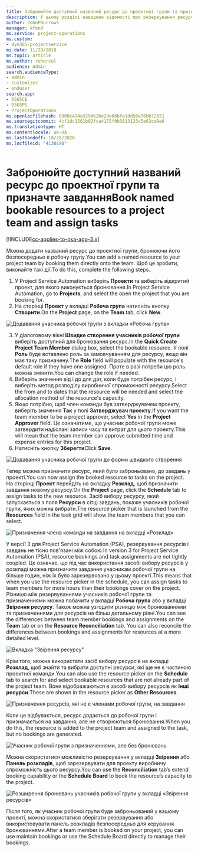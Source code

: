 ```yaml
---
title: Забронюйте доступний названий ресурс до проектної групи та призначте завдання
description: У цьому розділі наведено відомості про резервування ресурсів для робочих груп проекту та призначення їх на завдання.
author: JohnPBurrows
manager: kfend
ms.service: project-operations
ms.custom:
- dyn365-projectservice
ms.date: 11/28/2018
ms.topic: article
ms.author: ruhercul
audience: Admin
search.audienceType:
- admin
- customizer
- enduser
search.app:
- D365CE
- D365PS
- ProjectOperations
ms.openlocfilehash: 0300c494a3294b26e2de6bbfa1dd50a76bb72651
ms.sourcegitcommit: 4cf1dc1561b92fca4175f0b3813133c5e63ce8e6
ms.translationtype: HT
ms.contentlocale: uk-UA
ms.lasthandoff: 10/28/2020
ms.locfileid: "4130198"
---
```

# <a name="book-named-bookable-resources-to-a-project-team-and-assign-tasks"></a><span data-ttu-id="f1bfd-103">Забронюйте доступний названий ресурс до проектної групи та призначте завдання</span><span class="sxs-lookup"><span data-stu-id="f1bfd-103">Book named bookable resources to a project team and assign tasks</span></span> 

[!INCLUDE[cc-applies-to-psa-app-3.x](../includes/cc-applies-to-psa-app-3x.md)]

<span data-ttu-id="f1bfd-104">Можна додати названий ресурс до проектної групи, бронюючи його безпосередньо в робочу групу.</span><span class="sxs-lookup"><span data-stu-id="f1bfd-104">You can  add a named resource to your project team by booking them directly onto the team.</span></span> <span data-ttu-id="f1bfd-105">Щоб це зробити, виконайте такі дії.</span><span class="sxs-lookup"><span data-stu-id="f1bfd-105">To do this, complete the following steps.</span></span>

1. <span data-ttu-id="f1bfd-106">У Project Service Automation виберіть **Проекти** та виберіть відкритий проект, для якого виконується бронювання.</span><span class="sxs-lookup"><span data-stu-id="f1bfd-106">In  Project Service Automation, go to **Projects**, and select the open the project that you are booking for.</span></span>
2. <span data-ttu-id="f1bfd-107">На сторінці **Проект** у вкладці **Робоча група** натисніть кнопку **Створити**.</span><span class="sxs-lookup"><span data-stu-id="f1bfd-107">On the **Project** page, on the **Team** tab, click **New**.</span></span> 

![Додавання учасника робочої групи з вкладки «Робоча група»](media/RM-how-to-1.png)

3. <span data-ttu-id="f1bfd-109">У діалоговому вікні **Швидке створення учасників робочої групи** виберіть доступний для бронювання ресурс.</span><span class="sxs-lookup"><span data-stu-id="f1bfd-109">In the **Quick Create Project Team Member** dialog box, select the bookable resource.</span></span> <span data-ttu-id="f1bfd-110">У полі **Роль** буде вставлено роль за замовчуванням для ресурсу, якщо він має таку призначену.</span><span class="sxs-lookup"><span data-stu-id="f1bfd-110">The **Role** field will populate with the resource's default role if they have one assigned.</span></span> <span data-ttu-id="f1bfd-111">Проте в разі потреби цю роль можна змінити.</span><span class="sxs-lookup"><span data-stu-id="f1bfd-111">You can change the role if needed.</span></span> 
4. <span data-ttu-id="f1bfd-112">Виберіть значення від і до для дат, коли буде потрібен ресурс, і виберіть метод розподілу виробничої спроможності ресурсу.</span><span class="sxs-lookup"><span data-stu-id="f1bfd-112">Select the from and to dates that the resource will be needed and select the allocation method of the resource's capacity.</span></span> 
5. <span data-ttu-id="f1bfd-113">Якщо потрібно, щоб член команди був затверджувачем проекту, виберіть значення **Так** у полі **Затверджувач проекту**.</span><span class="sxs-lookup"><span data-stu-id="f1bfd-113">If you want the team member to be a project approver, select **Yes** in the **Project Approver** field.</span></span> <span data-ttu-id="f1bfd-114">Це означатиме, що учасник робочої групи може затвердити надіслані записи часу та витрат для цього проекту.</span><span class="sxs-lookup"><span data-stu-id="f1bfd-114">This will mean that the team member can approve submitted time and expense entries for this project.</span></span> 
6. <span data-ttu-id="f1bfd-115">Натисніть кнопку **Зберегти**</span><span class="sxs-lookup"><span data-stu-id="f1bfd-115">Click **Save**.</span></span>

![Додавання учасника робочої групи до форми швидкого створення](media/RM-how-to-2.png)


<span data-ttu-id="f1bfd-117">Тепер можна призначити ресурс, який було заброньовано, до завдань у проекті.</span><span class="sxs-lookup"><span data-stu-id="f1bfd-117">You can now assign the booked resource to tasks on the project.</span></span> <span data-ttu-id="f1bfd-118">На сторінці **Проект** перейдіть на вкладку **Розклад**, щоб призначити завдання новому ресурсу.</span><span class="sxs-lookup"><span data-stu-id="f1bfd-118">On the **Project** page, click the **Schedule** tab to assign tasks to the new resource.</span></span> <span data-ttu-id="f1bfd-119">Засіб вибору ресурсу, який запускається з поля **Ресурси** в сітці завдань, покаже учасників робочої групи, яких можна вибрати.</span><span class="sxs-lookup"><span data-stu-id="f1bfd-119">The resource picker that is launched from the **Resources** field in the task grid will show the team members that you can select.</span></span>

![Призначення члена команди на завдання на вкладці «Розклад»](media/RM-how-to-3.png)

<span data-ttu-id="f1bfd-121">У версії 3 для Project Service Automation (PSA), резервування ресурсів і завдань не тісно пов'язані між собою.</span><span class="sxs-lookup"><span data-stu-id="f1bfd-121">In version 3 for Project Service Automation (PSA), resource bookings and task assignments are not tightly coupled.</span></span> <span data-ttu-id="f1bfd-122">Це означає, що під час використання засобі вибору ресурсів у розкладі можна призначити завдання учасникам робочої групи на більше годин, ніж їх було зарезервовано у цьому проекті.</span><span class="sxs-lookup"><span data-stu-id="f1bfd-122">This means that when you use the resource picker in the schedule, you can assign tasks to team members for more hours than their bookings cover on the project.</span></span>
<span data-ttu-id="f1bfd-123">Різницю між резервуваннями учасників робочої групи та призначеннями можна побачити у вкладці **Робоча група** або у вкладці **Звірення ресурсу**. Також можна узгодити різницю між бронюваннями та призначеннями для ресурсів на більш детальному рівні.</span><span class="sxs-lookup"><span data-stu-id="f1bfd-123">You can see the differences between team member bookings and assignments on the **Team** tab or on the **Resource Reconciliation** tab. You can also reconcile the differences between bookings and assignments for resources at a more detailed level.</span></span>

![Вкладка "Звірення ресурсу"](media/RM-how-to-4.png)

<span data-ttu-id="f1bfd-125">Крім того, можна використати засіб вибору ресурсів на вкладці **Розклад**, щоб знайти та вибрати доступні ресурси, які ще не є частиною проектної команди.</span><span class="sxs-lookup"><span data-stu-id="f1bfd-125">You can also use the resource picker on the **Schedule** tab to search for and select bookable resources that are not already part of the project team.</span></span> <span data-ttu-id="f1bfd-126">Вони відображаються в засобі вибору ресурсів як **Інші ресурси**.</span><span class="sxs-lookup"><span data-stu-id="f1bfd-126">These are shown in the resource picker as **Other Resources**.</span></span>

![Призначення ресурсів, які не є членами робочої групи, на завдання](media/RM-how-to-5.png)

<span data-ttu-id="f1bfd-128">Коли це відбувається, ресурс додається до робочої групи і призначається на завдання, але не створюються бронювання.</span><span class="sxs-lookup"><span data-stu-id="f1bfd-128">When you do this, the resource is added to the project team and assigned to the task, but no bookings are generated.</span></span>

![Учасник робочої групи з призначеннями, але без бронювань](media/RM-how-to-6.png)

<span data-ttu-id="f1bfd-130">Можна скористатися можливістю резервування у вкладці **Звірення** або **Панель розкладів**, щоб зарезервувати для проекту виробничу спроможність цього ресурсу.</span><span class="sxs-lookup"><span data-stu-id="f1bfd-130">You can use the **Reconciliation** tab’s extend booking capability or the **Schedule Board** to book the resource’s capacity to the project.</span></span>

![Розширення бронювань учасників робочої групи у вкладці «Звірення ресурсів»](media/RM-how-to-7.png)

<span data-ttu-id="f1bfd-132">Після того, як учасник робочої групи буде заброньований у вашому проекті, можна скористатися зберігати резервування або використовувати панель розкладів безпосередньо для керування бронюваннями.</span><span class="sxs-lookup"><span data-stu-id="f1bfd-132">After a team member is booked on your project, you can use maintain bookings or use the Schedule Board directly to manage their bookings.</span></span>

